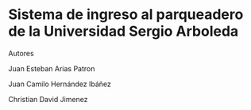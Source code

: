 # Sistema de ingreso al parqueadero de la Universidad Sergio Arboleda

Autores

Juan Esteban Arias Patron

Juan Camilo Hernández Ibáñez

Christian David Jimenez
